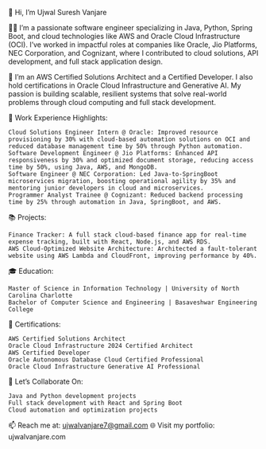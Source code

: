 👋 Hi, I’m Ujwal Suresh Vanjare

👨‍💻 I’m a passionate software engineer specializing in Java, Python, Spring Boot, and cloud technologies like AWS and Oracle Cloud Infrastructure (OCI). I’ve worked in impactful roles at companies like Oracle, Jio Platforms, NEC Corporation, and Cognizant, where I contributed to cloud solutions, API development, and full stack application design.

🌱 I’m an AWS Certified Solutions Architect and a Certified Developer. I also hold certifications in Oracle Cloud Infrastructure and Generative AI. My passion is building scalable, resilient systems that solve real-world problems through cloud computing and full stack development.

🎯 Work Experience Highlights:

    Cloud Solutions Engineer Intern @ Oracle: Improved resource provisioning by 30% with cloud-based automation solutions on OCI and reduced database management time by 50% through Python automation.
    Software Development Engineer @ Jio Platforms: Enhanced API responsiveness by 30% and optimized document storage, reducing access time by 50%, using Java, AWS, and MongoDB.
    Software Engineer @ NEC Corporation: Led Java-to-SpringBoot microservices migration, boosting operational agility by 35% and mentoring junior developers in cloud and microservices.
    Programmer Analyst Trainee @ Cognizant: Reduced backend processing time by 25% through automation in Java, SpringBoot, and AWS.

📚 Projects:

    Finance Tracker: A full stack cloud-based finance app for real-time expense tracking, built with React, Node.js, and AWS RDS.
    AWS Cloud-Optimized Website Architecture: Architected a fault-tolerant website using AWS Lambda and CloudFront, improving performance by 40%.

🎓 Education:

    Master of Science in Information Technology | University of North Carolina Charlotte
    Bachelor of Computer Science and Engineering | Basaveshwar Engineering College

📜 Certifications:

    AWS Certified Solutions Architect
    Oracle Cloud Infrastructure 2024 Certified Architect
    AWS Certified Developer
    Oracle Autonomous Database Cloud Certified Professional
    Oracle Cloud Infrastructure Generative AI Professional

💬 Let’s Collaborate On:

    Java and Python development projects
    Full stack development with React and Spring Boot
    Cloud automation and optimization projects

📫 Reach me at: ujwalvanjare7@gmail.com
🌐 Visit my portfolio: ujwalvanjare.com
<!---
usv240/usv240 is a ✨ special ✨ repository because its `README.md` (this file) appears on your GitHub profile.
You can click the Preview link to take a look at your changes.
--->
